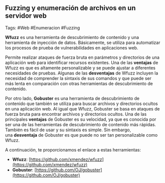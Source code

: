 ## Fuzzing y enumeración de archivos en un servidor web

Tags: #Web #Enumeracion #Fuzzing

**Wfuzz** es una herramienta de descubrimiento de contenido y una herramienta de inyección de datos. Básicamente, se utiliza para automatizar los procesos de prueba de vulnerabilidades en aplicaciones web.

Permite realizar ataques de fuerza bruta en parámetros y directorios de una aplicación web para identificar recursos existentes. Una de las **ventajas** de Wfuzz es que es altamente personalizable y se puede ajustar a diferentes necesidades de pruebas. Algunas de las **desventajas** de Wfuzz incluyen la necesidad de comprender la sintaxis de sus comandos y que puede ser más lenta en comparación con otras herramientas de descubrimiento de contenido.

Por otro lado, **Gobuster** es una herramienta de descubrimiento de contenido que también se utiliza para buscar archivos y directorios ocultos en una aplicación web. Al igual que Wfuzz, Gobuster se basa en ataques de fuerza bruta para encontrar archivos y directorios ocultos. Una de las principales **ventajas** de Gobuster es su velocidad, ya que es conocida por ser una de las herramientas de descubrimiento de contenido más rápidas. También es fácil de usar y su sintaxis es simple. Sin embargo, una **desventaja** de Gobuster es que puede no ser tan personalizable como Wfuzz.

A continuación, te proporcionamos el enlace a estas herramientas:

-   **Wfuzz**: [https://github.com/xmendez/wfuzz](https://github.com/xmendez/wfuzz)
-   **Gobuster**: [https://github.com/OJ/gobuster](https://github.com/OJ/gobuster)
